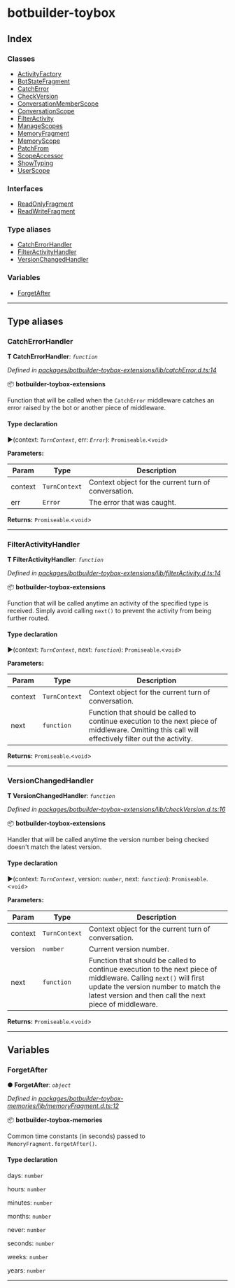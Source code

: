 


#  botbuilder-toybox


## Index

### Classes

* [ActivityFactory](classes/botbuilder_toybox.activityfactory.md)
* [BotStateFragment](classes/botbuilder_toybox.botstatefragment.md)
* [CatchError](classes/botbuilder_toybox.catcherror.md)
* [CheckVersion](classes/botbuilder_toybox.checkversion.md)
* [ConversationMemberScope](classes/botbuilder_toybox.conversationmemberscope.md)
* [ConversationScope](classes/botbuilder_toybox.conversationscope.md)
* [FilterActivity](classes/botbuilder_toybox.filteractivity.md)
* [ManageScopes](classes/botbuilder_toybox.managescopes.md)
* [MemoryFragment](classes/botbuilder_toybox.memoryfragment.md)
* [MemoryScope](classes/botbuilder_toybox.memoryscope.md)
* [PatchFrom](classes/botbuilder_toybox.patchfrom.md)
* [ScopeAccessor](classes/botbuilder_toybox.scopeaccessor.md)
* [ShowTyping](classes/botbuilder_toybox.showtyping.md)
* [UserScope](classes/botbuilder_toybox.userscope.md)


### Interfaces

* [ReadOnlyFragment](interfaces/botbuilder_toybox.readonlyfragment.md)
* [ReadWriteFragment](interfaces/botbuilder_toybox.readwritefragment.md)


### Type aliases

* [CatchErrorHandler](#catcherrorhandler)
* [FilterActivityHandler](#filteractivityhandler)
* [VersionChangedHandler](#versionchangedhandler)


### Variables

* [ForgetAfter](#forgetafter)



---
## Type aliases
<a id="catcherrorhandler"></a>

###  CatchErrorHandler

**Τ CatchErrorHandler**:  *`function`* 

*Defined in [packages/botbuilder-toybox-extensions/lib/catchError.d.ts:14](https://github.com/Stevenic/botbuilder-toybox/blob/793fe8d/packages/botbuilder-toybox-extensions/lib/catchError.d.ts#L14)*



:package: **botbuilder-toybox-extensions**

Function that will be called when the `CatchError` middleware catches an error raised by the bot or another piece of middleware.

#### Type declaration
►(context: *`TurnContext`*, err: *`Error`*): `Promiseable`.<`void`>



**Parameters:**

| Param | Type | Description |
| ------ | ------ | ------ |
| context | `TurnContext`   |  Context object for the current turn of conversation. |
| err | `Error`   |  The error that was caught. |





**Returns:** `Promiseable`.<`void`>






___

<a id="filteractivityhandler"></a>

###  FilterActivityHandler

**Τ FilterActivityHandler**:  *`function`* 

*Defined in [packages/botbuilder-toybox-extensions/lib/filterActivity.d.ts:14](https://github.com/Stevenic/botbuilder-toybox/blob/793fe8d/packages/botbuilder-toybox-extensions/lib/filterActivity.d.ts#L14)*



:package: **botbuilder-toybox-extensions**

Function that will be called anytime an activity of the specified type is received. Simply avoid calling `next()` to prevent the activity from being further routed.

#### Type declaration
►(context: *`TurnContext`*, next: *`function`*): `Promiseable`.<`void`>



**Parameters:**

| Param | Type | Description |
| ------ | ------ | ------ |
| context | `TurnContext`   |  Context object for the current turn of conversation. |
| next | `function`   |  Function that should be called to continue execution to the next piece of middleware. Omitting this call will effectively filter out the activity. |





**Returns:** `Promiseable`.<`void`>






___

<a id="versionchangedhandler"></a>

###  VersionChangedHandler

**Τ VersionChangedHandler**:  *`function`* 

*Defined in [packages/botbuilder-toybox-extensions/lib/checkVersion.d.ts:16](https://github.com/Stevenic/botbuilder-toybox/blob/793fe8d/packages/botbuilder-toybox-extensions/lib/checkVersion.d.ts#L16)*



:package: **botbuilder-toybox-extensions**

Handler that will be called anytime the version number being checked doesn't match the latest version.

#### Type declaration
►(context: *`TurnContext`*, version: *`number`*, next: *`function`*): `Promiseable`.<`void`>



**Parameters:**

| Param | Type | Description |
| ------ | ------ | ------ |
| context | `TurnContext`   |  Context object for the current turn of conversation. |
| version | `number`   |  Current version number. |
| next | `function`   |  Function that should be called to continue execution to the next piece of middleware. Calling `next()` will first update the version number to match the latest version and then call the next piece of middleware. |





**Returns:** `Promiseable`.<`void`>






___


## Variables
<a id="forgetafter"></a>

###  ForgetAfter

**●  ForgetAfter**:  *`object`* 

*Defined in [packages/botbuilder-toybox-memories/lib/memoryFragment.d.ts:12](https://github.com/Stevenic/botbuilder-toybox/blob/793fe8d/packages/botbuilder-toybox-memories/lib/memoryFragment.d.ts#L12)*



:package: **botbuilder-toybox-memories**

Common time constants (in seconds) passed to `MemoryFragment.forgetAfter()`.

#### Type declaration




 days: `number`






 hours: `number`






 minutes: `number`






 months: `number`






 never: `number`






 seconds: `number`






 weeks: `number`






 years: `number`







___


